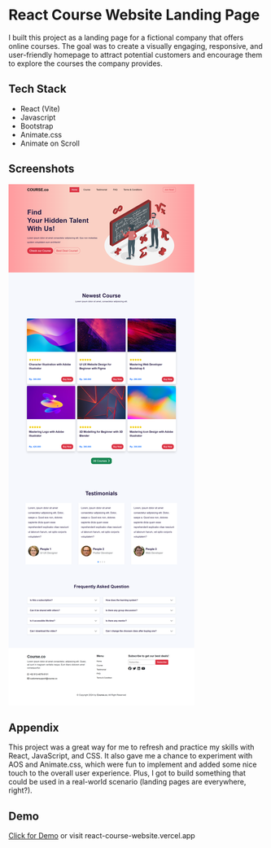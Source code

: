 
# React Course Website Landing Page

I built this project as a landing page for a fictional company that offers online courses. The goal was to create a visually engaging, responsive, and user-friendly homepage to attract potential customers and encourage them to explore the courses the company provides.




## Tech Stack

- React (Vite)
- Javascript
- Bootstrap
- Animate.css
- Animate on Scroll


## Screenshots

![Project Screenshot](public/course-landing.png)


## Appendix

This project was a great way for me to refresh and practice my skills with React, JavaScript, and CSS. It also gave me a chance to experiment with AOS and Animate.css, which were fun to implement and added some nice touch to the overall user experience. Plus, I got to build something that could be used in a real-world scenario (landing pages are everywhere, right?).


## Demo

[Click for Demo](https://react-course-website.vercel.app) or visit react-course-website.vercel.app



